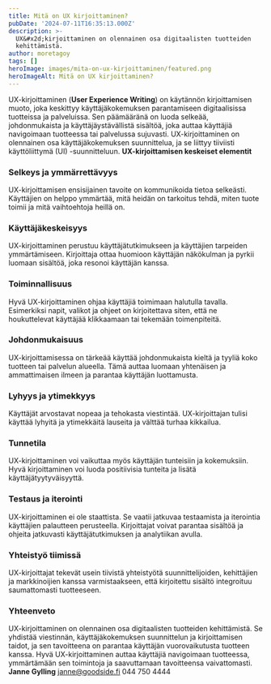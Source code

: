 ```yaml
---
title: Mitä on UX kirjoittaminen?
pubDate: '2024-07-11T16:35:13.000Z'
description: >-
  UX&#x2d;kirjoittaminen on olennainen osa digitaalisten tuotteiden
  kehittämistä.
author: moretagoy
tags: []
heroImage: images/mita-on-ux-kirjoittaminen/featured.png
heroImageAlt: Mitä on UX kirjoittaminen?
---
```


UX-kirjoittaminen (**User Experience Writing**) on käytännön kirjoittamisen muoto, joka keskittyy käyttäjäkokemuksen parantamiseen digitaalisissa tuotteissa ja palveluissa. Sen päämääränä on luoda selkeää, johdonmukaista ja käyttäjäystävällistä sisältöä, joka auttaa käyttäjiä navigoimaan tuotteessa tai palvelussa sujuvasti. UX-kirjoittaminen on olennainen osa käyttäjäkokemuksen suunnittelua, ja se liittyy tiiviisti käyttöliittymä (UI) -suunnitteluun. **UX-kirjoittamisen keskeiset elementit**

### **Selkeys ja ymmärrettävyys**

UX-kirjoittamisen ensisijainen tavoite on kommunikoida tietoa selkeästi. Käyttäjien on helppo ymmärtää, mitä heidän on tarkoitus tehdä, miten tuote toimii ja mitä vaihtoehtoja heillä on.

### **Käyttäjäkeskeisyys**

UX-kirjoittaminen perustuu käyttäjätutkimukseen ja käyttäjien tarpeiden ymmärtämiseen. Kirjoittaja ottaa huomioon käyttäjän näkökulman ja pyrkii luomaan sisältöä, joka resonoi käyttäjän kanssa.

### **Toiminnallisuus**

Hyvä UX-kirjoittaminen ohjaa käyttäjiä toimimaan halutulla tavalla. Esimerkiksi napit, valikot ja ohjeet on kirjoitettava siten, että ne houkuttelevat käyttäjää klikkaamaan tai tekemään toimenpiteitä.

### **Johdonmukaisuus**

UX-kirjoittamisessa on tärkeää käyttää johdonmukaista kieltä ja tyyliä koko tuotteen tai palvelun alueella. Tämä auttaa luomaan yhtenäisen ja ammattimaisen ilmeen ja parantaa käyttäjän luottamusta.

### **Lyhyys ja ytimekkyys**

Käyttäjät arvostavat nopeaa ja tehokasta viestintää. UX-kirjoittajan tulisi käyttää lyhyitä ja ytimekkäitä lauseita ja välttää turhaa kikkailua.

### **Tunnetila**

UX-kirjoittaminen voi vaikuttaa myös käyttäjän tunteisiin ja kokemuksiin. Hyvä kirjoittaminen voi luoda positiivisia tunteita ja lisätä käyttäjätyytyväisyyttä.

### **Testaus ja iterointi**

UX-kirjoittaminen ei ole staattista. Se vaatii jatkuvaa testaamista ja iterointia käyttäjien palautteen perusteella. Kirjoittajat voivat parantaa sisältöä ja ohjeita jatkuvasti käyttäjätutkimuksen ja analytiikan avulla.

### **Yhteistyö tiimissä**

UX-kirjoittajat tekevät usein tiivistä yhteistyötä suunnittelijoiden, kehittäjien ja markkinoijien kanssa varmistaakseen, että kirjoitettu sisältö integroituu saumattomasti tuotteeseen.

### Yhteenveto

UX-kirjoittaminen on olennainen osa digitaalisten tuotteiden kehittämistä. Se yhdistää viestinnän, käyttäjäkokemuksen suunnittelun ja kirjoittamisen taidot, ja sen tavoitteena on parantaa käyttäjän vuorovaikutusta tuotteen kanssa. Hyvä UX-kirjoittaminen auttaa käyttäjiä navigoimaan tuotteessa, ymmärtämään sen toimintoja ja saavuttamaan tavoitteensa vaivattomasti.   **Janne Gylling** janne@goodside.fi 044 750 4444